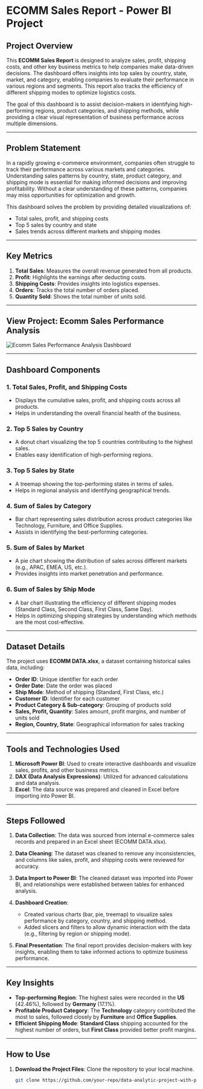 # ECOMM Sales Report - Power BI Project

## Project Overview

This **ECOMM Sales Report** is designed to analyze sales, profit, shipping costs, and other key business metrics to help companies make data-driven decisions. The dashboard offers insights into top sales by country, state, market, and category, enabling companies to evaluate their performance in various regions and segments. This report also tracks the efficiency of different shipping modes to optimize logistics costs.

The goal of this dashboard is to assist decision-makers in identifying high-performing regions, product categories, and shipping methods, while providing a clear visual representation of business performance across multiple dimensions.

---

## Problem Statement

In a rapidly growing e-commerce environment, companies often struggle to track their performance across various markets and categories. Understanding sales patterns by country, state, product category, and shipping mode is essential for making informed decisions and improving profitability. Without a clear understanding of these patterns, companies may miss opportunities for optimization and growth.

This dashboard solves the problem by providing detailed visualizations of:
- Total sales, profit, and shipping costs
- Top 5 sales by country and state
- Sales trends across different markets and shipping modes

---

## Key Metrics

1. **Total Sales**: Measures the overall revenue generated from all products.
2. **Profit**: Highlights the earnings after deducting costs.
3. **Shipping Costs**: Provides insights into logistics expenses.
4. **Orders**: Tracks the total number of orders placed.
5. **Quantity Sold**: Shows the total number of units sold.

---
## View Project: Ecomm Sales Performance Analysis

![Ecomm Sales Performance Analysis Dashboard](ECOMM%20SALES%20REPORT/ecom%20chart.png)

---

## Dashboard Components

### 1. **Total Sales, Profit, and Shipping Costs**
   - Displays the cumulative sales, profit, and shipping costs across all products.
   - Helps in understanding the overall financial health of the business.

### 2. **Top 5 Sales by Country**
   - A donut chart visualizing the top 5 countries contributing to the highest sales.
   - Enables easy identification of high-performing regions.

### 3. **Top 5 Sales by State**
   - A treemap showing the top-performing states in terms of sales.
   - Helps in regional analysis and identifying geographical trends.

### 4. **Sum of Sales by Category**
   - Bar chart representing sales distribution across product categories like Technology, Furniture, and Office Supplies.
   - Assists in identifying the best-performing categories.

### 5. **Sum of Sales by Market**
   - A pie chart showing the distribution of sales across different markets (e.g., APAC, EMEA, US, etc.).
   - Provides insights into market penetration and performance.

### 6. **Sum of Sales by Ship Mode**
   - A bar chart illustrating the efficiency of different shipping modes (Standard Class, Second Class, First Class, Same Day).
   - Helps in optimizing shipping strategies by understanding which methods are the most cost-effective.

---

## Dataset Details

The project uses **ECOMM DATA.xlsx**, a dataset containing historical sales data, including:
- **Order ID**: Unique identifier for each order
- **Order Date**: Date the order was placed
- **Ship Mode**: Method of shipping (Standard, First Class, etc.)
- **Customer ID**: Identifier for each customer
- **Product Category & Sub-category**: Grouping of products sold
- **Sales, Profit, Quantity**: Sales amount, profit margins, and number of units sold
- **Region, Country, State**: Geographical information for sales tracking

---

## Tools and Technologies Used

1. **Microsoft Power BI**: Used to create interactive dashboards and visualize sales, profits, and other business metrics.
2. **DAX (Data Analysis Expressions)**: Utilized for advanced calculations and data analysis.
3. **Excel**: The data source was prepared and cleaned in Excel before importing into Power BI.

---

## Steps Followed

1. **Data Collection**: The data was sourced from internal e-commerce sales records and prepared in an Excel sheet (ECOMM DATA.xlsx).
   
2. **Data Cleaning**: The dataset was cleaned to remove any inconsistencies, and columns like sales, profit, and shipping costs were reviewed for accuracy.

3. **Data Import to Power BI**: The cleaned dataset was imported into Power BI, and relationships were established between tables for enhanced analysis.

4. **Dashboard Creation**:
    - Created various charts (bar, pie, treemap) to visualize sales performance by category, country, and shipping method.
    - Added slicers and filters to allow dynamic interaction with the data (e.g., filtering by region or shipping mode).
    
5. **Final Presentation**: The final report provides decision-makers with key insights, enabling them to take informed actions to optimize business performance.

---

## Key Insights

- **Top-performing Region**: The highest sales were recorded in the **US** (42.46%), followed by **Germany** (17.1%).
- **Profitable Product Category**: The **Technology** category contributed the most to sales, followed closely by **Furniture** and **Office Supplies**.
- **Efficient Shipping Mode**: **Standard Class** shipping accounted for the highest number of orders, but **First Class** provided better profit margins.
  
---

## How to Use

1. **Download the Project Files**: Clone the repository to your local machine.
   ```bash
   git clone https://github.com/your-repo/data-analytic-project-with-power-bi.git
